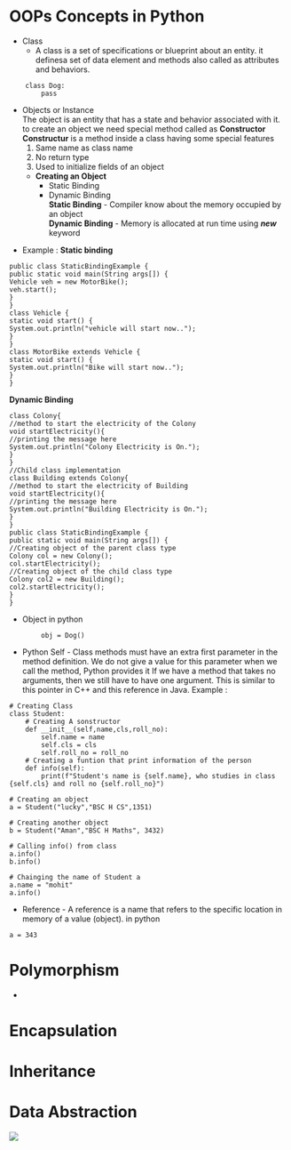 # OOPs Concepts in Python
* Class
  - A class is a set of specifications or blueprint about an entity. it definesa set of data element and methods also called as attributes and behaviors.   
~~~
    class Dog:  
        pass
~~~      
- Objects or Instance    
  The object is an entity that has a state and behavior associated with it.  
  to create an object we need special method called as **Constructor**  
  **Constructur** is a method inside a class having some special features  
    1. Same name as class name  
    2. No return type
    4. Used to initialize fields of an object  
  - **Creating an Object**      
    * Static Binding  
    * Dynamic Binding    
  **Static Binding**  - Compiler know about the memory occupied by an object  
  **Dynamic Binding** - Memory is allocated at run time using ***new*** keyword
* Example : **Static binding**  
~~~
public class StaticBindingExample {
public static void main(String args[]) {
Vehicle veh = new MotorBike();
veh.start();
}
}
class Vehicle {
static void start() {
System.out.println("vehicle will start now..");
}
}
class MotorBike extends Vehicle {
static void start() {
System.out.println("Bike will start now..");
}
}
~~~
**Dynamic Binding**
~~~
class Colony{
//method to start the electricity of the Colony
void startElectricity(){
//printing the message here
System.out.println("Colony Electricity is On.");
}
}
//Child class implementation
class Building extends Colony{
//method to start the electricity of Building
void startElectricity(){
//printing the message here
System.out.println("Building Electricity is On.");
}
}
public class StaticBindingExample {
public static void main(String args[]) {
//Creating object of the parent class type
Colony col = new Colony();
col.startElectricity();
//Creating object of the child class type
Colony col2 = new Building();
col2.startElectricity();
}
}
~~~
* Object in python
~~~
        obj = Dog()
~~~
* Python Self - Class methods must have an extra first parameter in the method definition. We do not give a value for this parameter when we call the method, Python provides it
If we have a method that takes no arguments, then we still have to have one argument.
This is similar to this pointer in C++ and this reference in Java.
Example :
~~~
# Creating Class
class Student:
    # Creating A sonstructor
    def __init__(self,name,cls,roll_no):
        self.name = name
        self.cls = cls
        self.roll_no = roll_no
    # Creating a funtion that print information of the person
    def info(self):
        print(f"Student's name is {self.name}, who studies in class {self.cls} and roll no {self.roll_no}")

# Creating an object
a = Student("lucky","BSC H CS",1351)

# Creating another object
b = Student("Aman","BSC H Maths", 3432)

# Calling info() from class
a.info()
b.info()

# Chainging the name of Student a
a.name = "mohit"
a.info()
~~~
* Reference - A reference is a name that refers to the specific location in memory of a value (object).
in python
~~~
a = 343
~~~

# Polymorphism  
-
# Encapsulation  
# Inheritance  
# Data Abstraction  
![](https://media.geeksforgeeks.org/wp-content/uploads/20230818181616/Types-of-OOPS-2.gif)  
